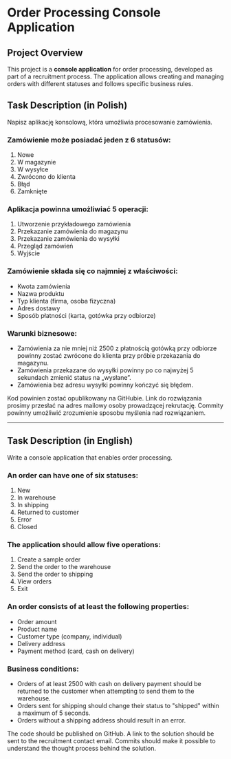 # Order Processing Console Application

## Project Overview
This project is a **console application** for order processing, developed as part of a recruitment process. The application allows creating and managing orders with different statuses and follows specific business rules.

## Task Description (in Polish)
Napisz aplikację konsolową, która umożliwia procesowanie zamówienia.

### Zamówienie może posiadać jeden z 6 statusów:
1. Nowe
2. W magazynie
3. W wysyłce
4. Zwrócono do klienta
5. Błąd
6. Zamknięte

### Aplikacja powinna umożliwiać 5 operacji:
1. Utworzenie przykładowego zamówienia
2. Przekazanie zamówienia do magazynu
3. Przekazanie zamówienia do wysyłki
4. Przegląd zamówień
5. Wyjście

### Zamówienie składa się co najmniej z właściwości:
- Kwota zamówienia
- Nazwa produktu
- Typ klienta (firma, osoba fizyczna)
- Adres dostawy
- Sposób płatności (karta, gotówka przy odbiorze)

### Warunki biznesowe:
- Zamówienia za nie mniej niż 2500 z płatnością gotówką przy odbiorze powinny zostać zwrócone do klienta przy próbie przekazania do magazynu.
- Zamówienia przekazane do wysyłki powinny po co najwyżej 5 sekundach zmienić status na „wysłane”.
- Zamówienia bez adresu wysyłki powinny kończyć się błędem.

Kod powinien zostać opublikowany na GitHubie. Link do rozwiązania prosimy przesłać na adres mailowy osoby prowadzącej rekrutację. Commity powinny umożliwić zrozumienie sposobu myślenia nad rozwiązaniem.

---

## Task Description (in English)
Write a console application that enables order processing.

### An order can have one of six statuses:
1. New
2. In warehouse
3. In shipping
4. Returned to customer
5. Error
6. Closed

### The application should allow five operations:
1. Create a sample order
2. Send the order to the warehouse
3. Send the order to shipping
4. View orders
5. Exit

### An order consists of at least the following properties:
- Order amount
- Product name
- Customer type (company, individual)
- Delivery address
- Payment method (card, cash on delivery)

### Business conditions:
- Orders of at least 2500 with cash on delivery payment should be returned to the customer when attempting to send them to the warehouse.
- Orders sent for shipping should change their status to "shipped" within a maximum of 5 seconds.
- Orders without a shipping address should result in an error.

The code should be published on GitHub. A link to the solution should be sent to the recruitment contact email. Commits should make it possible to understand the thought process behind the solution.
